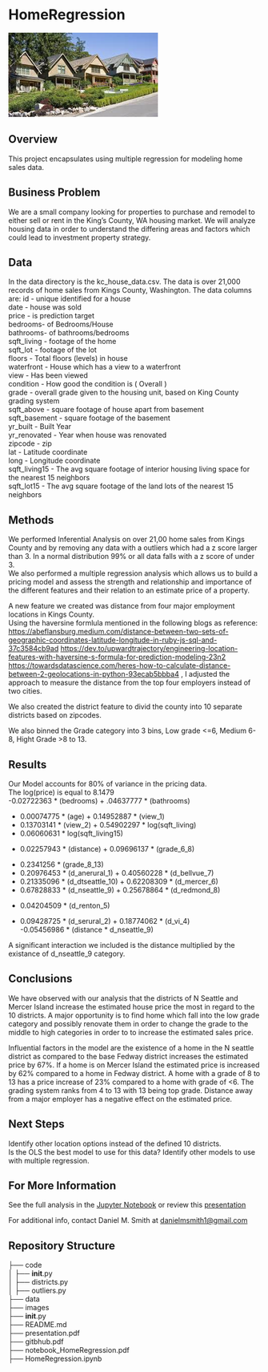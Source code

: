 # HomeRegression


![neighborhood.jfif](./images/neighborhood.jfif?raw=true)

## Overview

This project encapsulates using multiple regression for modeling home sales data.

## Business Problem

We are a small company looking for properties to purchase and remodel to either sell or rent in the King’s County, WA housing market.  We will analyze housing data in order to understand the differing areas and factors which could lead to investment property strategy.

## Data

In the data directory is the kc_house_data.csv.  The data is over 21,000 records of home sales from Kings County, Washington.  The data columns are:
id - unique identified for a house <br>
date - house was sold <br>
price - is prediction target <br>
bedrooms- of Bedrooms/House<br>
bathrooms- of bathrooms/bedrooms<br>
sqft_living - footage of the home<br>
sqft_lot - footage of the lot<br>
floors - Total floors (levels) in house<br>
waterfront - House which has a view to a waterfront<br>
view - Has been viewed<br>
condition - How good the condition is ( Overall )<br>
grade - overall grade given to the housing unit, based on King County grading system<br>
sqft_above - square footage of house apart from basement<br>
sqft_basement - square footage of the basement<br>
yr_built - Built Year<br>
yr_renovated - Year when house was renovated<br>
zipcode - zip<br>
lat - Latitude coordinate<br>
long - Longitude coordinate<br>
sqft_living15 - The avg square footage of interior housing living space for the nearest 15 neighbors<br>
sqft_lot15 - The avg square footage of the land lots of the nearest 15 neighbors<br>

## Methods

We performed Inferential Analysis on over 21,00 home sales from Kings County and by removing any data with a outliers which had a z score larger than 3.  In a normal distribution 99% or all data falls with a z score of under 3.  
We also performed a multiple regression analysis which allows us to build a pricing model and assess the strength and relationship and importance of the different features and their relation to an estimate price of a property.

A new feature we created was distance from four major employment locations in Kings County.  
Using the haversine formlula mentioned in the following blogs as reference: https://abeflansburg.medium.com/distance-between-two-sets-of-geographic-coordinates-latitude-longitude-in-ruby-js-sql-and-37c3584cb9ad
https://dev.to/upwardtrajectory/engineering-location-features-with-haversine-s-formula-for-prediction-modeling-23n2
https://towardsdatascience.com/heres-how-to-calculate-distance-between-2-geolocations-in-python-93ecab5bbba4
, I adjusted the approach to measure the distance from the top four employers instead of two cities.

We also created the district feature to divid the county into 10 separate districts based on zipcodes.

We also binned the Grade category into 3 bins, Low grade <=6, Medium 6-8, Hight Grade >8 to 13.

## Results

Our Model accounts for 80% of variance in the pricing data.  
The log(price) is equal to 8.1479 <br>
-0.02722363 * (bedrooms) + .04637777 * (bathrooms)<br>
+ 0.00074775 * (age) + 0.14952887 * (view_1)<br>
+ 0.13703141 * (view_2) + 0.54902297 * log(sqft_living)<br>
+ 0.06060631 * log(sqft_living15)<br>
- 0.02257943 * (distance) + 0.09696137 * (grade_6_8)<br>
+ 0.2341256 * (grade_8_13)<br>
+ 0.20976453 * (d_anerural_1) + 0.40560228 * (d_bellvue_7)<br>
+ 0.21335096 * (d_dtseattle_10) + 0.62208309 * (d_mercer_6)<br>
+ 0.67828833 * (d_nseattle_9) + 0.25678864 * (d_redmond_8)<br>
- 0.04204509 * (d_renton_5)<br>
+ 0.09428725 * (d_serural_2) + 0.18774062 * (d_vi_4)<br>
-0.05456986 * (distance * d_nseattle_9)<br>

A significant interaction we included is the distance multiplied by the existance of d_nseattle_9 category.

## Conclusions

We have observed with our analysis that the districts of N Seattle and Mercer Island increase the estimated house price the most in regard to the 10 districts.
A major opportunity is to find home which fall into the low grade category and possibly renovate them in order to change the grade to the middle to high categories in order to to increase the estimated sales price.

Influential factors in the model are the existence of a home in the N seattle district as compared to the base Fedway district increases the estimated price by 67%.  If a home is on Mercer Island the estimated price is increased by 62% compared to a home in Fedway district.
A home with a grade of 8 to 13 has a price increase of 23% compared  to a home with grade of <6.  The grading system ranks from 4 to 13 with 13 being top grade.
Distance away from a major employer has a negative effect on the estimated price.


## Next Steps

Identify other location options instead of the defined 10 districts.<br>
Is the OLS the best model to use for this data?  Identify other models to use with multiple regression.<br>

## For More Information

See the full analysis in the [Jupyter Notebook](https://github.com/SunTzuLombardi/HomeRegression/blob/main/code/HomeRegression.ipynb) or review this [presentation](https://github.com/SunTzuLombardi/HomeRegression/blob/main/presentation.pdf)

For additional info, contact Daniel M. Smith at danielmsmith1@gmail.com

## Repository Structure

├── code<br>
│   ├── __init__.py<br>
│   ├── districts.py<br>
│   ├── outliers.py<br>
├── data<br>
├── images<br>
├── __init__.py<br>
├── README.md<br>
├── presentation.pdf<br>
├── gitbhub.pdf<br>
├── notebook_HomeRegression.pdf<br>
├── HomeRegression.ipynb<br>



